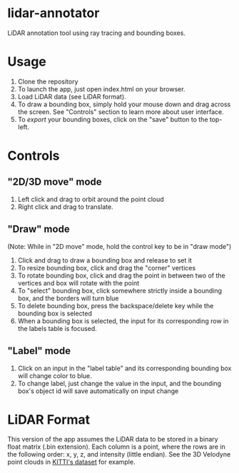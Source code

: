 # lidar-annotator
LiDAR annotation tool using ray tracing and bounding boxes.

# Usage
1. Clone the repository
2. To launch the app, just open index.html on your browser.
3. Load LiDAR data (see LiDAR format). 
4. To draw a bounding box, simply hold your mouse down and drag across the screen. See "Controls" section to learn more about user interface. 
5. To *export* your bounding boxes, click on the "save" button to the top-left.

# Controls
## "2D/3D move" mode
1. Left click and drag to orbit around the point cloud
2. Right click and drag to translate. 
## "Draw" mode
(Note: While in "2D move" mode, hold the control key to be in "draw mode")
1. Click and drag to draw a bounding box and release to set it
2. To resize bounding box, click and drag the "corner" vertices
3. To rotate bounding box, click and drag the point in between two of the vertices and box will rotate with the point
4. To "select" bounding box, click somewhere strictly inside a bounding box, and the borders will turn blue
5. To delete bounding box, press the backspace/delete key while the bounding box is selected
6. When a bounding box is selected, the input for its corresponding row in the labels table is focused.
## "Label" mode
1. Click on an input in the "label table" and its corresponding bounding box will change color to blue.
2. To change label, just change the value in the input, and the bounding box's object id will save automatically on input change

# LiDAR Format
This version of the app assumes the LiDAR data to be stored in a binary float matrix (.bin extension). 
Each column is a point, where the rows are in the following order: x, y, z, and intensity (little endian).
See the 3D Velodyne point clouds in [KITTI's dataset](http://www.cvlibs.net/datasets/kitti/raw_data.php) for example. 
